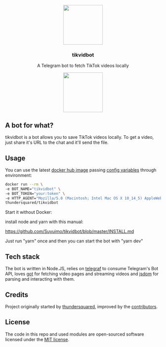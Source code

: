 <p align="center">
  <img src="https://github.com/thundersquared/tikvidbot/raw/master/media/Icon@2x.png" width="128" />
  <h3 align="center">tikvidbot</h3>
  <p align="center">A Telegram bot to fetch TikTok videos locally</p>
  <p align="center">
    <a href="https://t.me/tikvidbot" target="_blank">
      <img src="https://github.com/thundersquared/tikvidbot/raw/master/media/Button@2x.png" width="128" />
    </a>
  </p>
</p>

## A bot for what?

tikvidbot is a bot allows you to save TikTok videos locally. To get a video, just share it's URL to the chat and it'll send the file.

## Usage

You can use the latest [docker hub image](https://hub.docker.com/r/thundersquared/tikvidbot) passing [config variables](./config.js) through environment:

```bash
docker run --rm \
-e BOT_NAME="tikvidbot" \
-e BOT_TOKEN="your:token" \
-e HTTP_AGENT="Mozilla/5.0 (Macintosh; Intel Mac OS X 10_14_5) AppleWebKit/605.1.15 (KHTML, like Gecko)" \
thundersquared/tikvidbot
```


Start it without Docker:

install node and yarn with this manual:

https://github.com/Suyuimo/tikvidbot/blob/master/INSTALL.md


Just run "yarn" once and then you can start the bot with "yarn dev"

## Tech stack

The bot is written in Node.JS, relies on [telegraf](https://github.com/telegraf/telegraf) to consume Telegram's Bot API, loves [got](https://github.com/sindresorhus/got) for fetching video pages and streaming videos and [jsdom](https://github.com/jsdom/jsdom) for parsing and interacting with them.

## Credits

Project originally started by [thundersquared](https://github.com/thundersquared), improved by the [contributors](https://github.com/thundersquared/tikvidbot/graphs/contributors).

## License

The code in this repo and used modules are open-sourced software licensed under the [MIT license](LICENSE.md).
